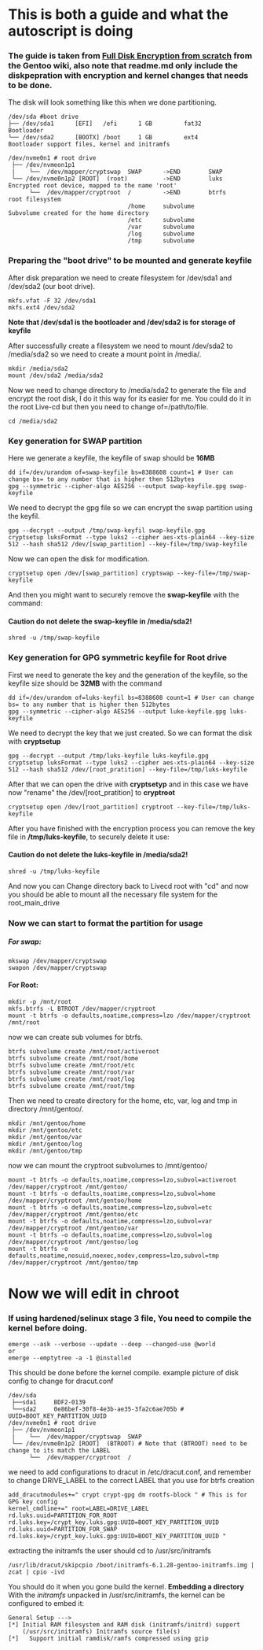 # This is both a guide and what the autoscript is doing
### The guide is taken from [Full Disk Encryption from scratch](https://wiki.gentoo.org/wiki/Full_Disk_Encryption_From_Scratch) from the Gentoo wiki, also note that readme.md only include the diskpepration with encryption and kernel changes that needs to be done.

The disk will look something like this when we done partitioning.
```
/dev/sda #boot drive
├── /dev/sda1      [EFI]   /efi      1 GB         fat32       Bootloader
└── /dev/sda2      [BOOTX] /boot     1 GB         ext4        Bootloader support files, kernel and initramfs

/dev/nvme0n1 # root drive
 ├── /dev/nvmeon1p1
 |    └──  /dev/mapper/cryptswap  SWAP      ->END        SWAP
 └── /dev/nvme0n1p2 [ROOT]  (root)          ->END        luks        Encrypted root device, mapped to the name 'root'
      └──  /dev/mapper/cryptroot  /         ->END        btrfs       root filesystem
                                  /home     subvolume                Subvolume created for the home directory
                                  /etc      subvolume
                                  /var      subvolume
                                  /log      subvolume
                                  /tmp      subvolume
```
### Preparing the "boot drive" to be mounted and generate keyfile
After disk preparation we need to create filesystem for /dev/sda1 and /dev/sda2 (our boot drive).
```
mkfs.vfat -F 32 /dev/sda1
mkfs.ext4 /dev/sda2
```
**Note that /dev/sda1 is the bootloader and /dev/sda2 is for storage of keyfile**

After successfully create a filesystem we need to mount /dev/sda2 to /media/sda2 so we need to create a mount point in /media/.
```
mkdir /media/sda2
mount /dev/sda2 /media/sda2
```

Now we need to change directory to /media/sda2 to generate the file and encrypt the root disk, I do it this way for its easier for me. You could do it in the root Live-cd but then you need to change of=/path/to/file.
```
cd /media/sda2
```

### Key generation for SWAP partition
Here we generate a keyfile, the keyfile of swap should be **16MB**
```
dd if=/dev/urandom of=swap-keyfile bs=8388608 count=1 # User can change bs= to any number that is higher then 512bytes
gpg --symmetric --cipher-algo AES256 --output swap-keyfile.gpg swap-keyfile
```

We need to decrypt the gpg file so we can encrypt the swap partition using the keyfil.
```
gpg --decrypt --output /tmp/swap-keyfil swap-keyfile.gpg
cryptsetup luksFormat --type luks2 --cipher aes-xts-plain64 --key-size 512 --hash sha512 /dev/[swap_partition] --key-file=/tmp/swap-keyfile 
```

Now we can open the disk for modification.
```
cryptsetup open /dev/[swap_partition] cryptswap --key-file=/tmp/swap-keyfile
```
And then you might want to securely remove the **swap-keyfile** with the command:
#### Caution do not delete the swap-keyfile in /media/sda2!
```
shred -u /tmp/swap-keyfile
```

### Key generation for GPG symmetric keyfile for Root drive
First we need to generate the key and the generation of the keyfile, so the keyfile size should be **32MB** with the command
```
dd if=/dev/urandom of=luks-keyfil bs=8388608 count=1 # User can change bs= to any number that is higher then 512bytes
gpg --symmetric --cipher-algo AES256 --output luke-keyfile.gpg luks-keyfile
```

We need to decrypt the key that we just created. So we can format the disk with **cryptsetup**
```
gpg --decrypt --output /tmp/luks-keyfile luks-keyfile.gpg
cryptsetup luksFormat --type luks2 --cipher aes-xts-plain64 --key-size 512 --hash sha512 /dev/[root_pratition] --key-file=/tmp/luks-keyfile
```

After that we can open the drive with **cryptsetyp** and in this case we have now "rename" the /dev/[root_pratition] to **cryptroot**
```
cryptsetup open /dev/[root_partition] cryptroot --key-file=/tmp/luks-keyfile
```

After you have finished with the encryption process you can remove the key file in **/tmp/luks-keyfile**, to securely delete it use:
#### Caution do not delete the luks-keyfile in /media/sda2!
```
shred -u /tmp/luks-keyfile
```

And now you can Change directory back to Livecd root with "cd" and now you should be able to mount all the necessary file system for the root_main_drive

### Now we can start to format the partition for usage

##### For swap:
```
mkswap /dev/mapper/cryptswap
swapon /dev/mapper/cryptswap
```
#### For Root:
```
mkdir -p /mnt/root
mkfs.btrfs -L BTROOT /dev/mapper/cryptroot
mount -t btrfs -o defaults,noatime,compress=lzo /dev/mapper/cryptroot /mnt/root
```
now we can create sub volumes for btrfs.
```
btrfs subvolume create /mnt/root/activeroot
btrfs subvolume create /mnt/root/home
btrfs subvolume create /mnt/root/etc
btrfs subvolume create /mnt/root/var
btrfs subvolume create /mnt/root/log
btrfs subvolume create /mnt/root/tmp
```
Then we need to create directory for the home, etc, var, log and tmp in directory /mnt/gentoo/.
```
mkdir /mnt/gentoo/home
mkdir /mnt/gentoo/etc
mkdir /mnt/gentoo/var
mkdir /mnt/gentoo/log
mkdir /mnt/gentoo/tmp
```
now we can mount the cryptroot subvolumes to /mnt/gentoo/
```
mount -t btrfs -o defaults,noatime,compress=lzo,subvol=activeroot /dev/mapper/cryptroot /mnt/gentoo/
mount -t btrfs -o defaults,noatime,compress=lzo,subvol=home /dev/mapper/cryptroot /mnt/gentoo/home
mount -t btrfs -o defaults,noatime,compress=lzo,subvol=etc /dev/mapper/cryptroot /mnt/gentoo/etc
mount -t btrfs -o defaults,noatime,compress=lzo,subvol=var /dev/mapper/cryptroot /mnt/gentoo/var
mount -t btrfs -o defaults,noatime,compress=lzo,subvol=log /dev/mapper/cryptroot /mnt/gentoo/log
mount -t btrfs -o defaults,noatime,nosuid,noexec,nodev,compress=lzo,subvol=tmp /dev/mapper/cryptroot /mnt/gentoo/tmp
```

# Now we will edit in chroot

### If using hardened/selinux stage 3 file, You need to compile the kernel before doing.
```
emerge --ask --verbose --update --deep --changed-use @world
or
emerge --emptytree -a -1 @installed
```

This should be done before the kernel compile.
example picture of disk config to change for dracut.conf
```
/dev/sda
 ├──sda1     BDF2-0139
 └──sda2     0e86bef-30f8-4e3b-ae35-3fa2c6ae705b # UUID=BOOT_KEY_PARTITION_UUID
/dev/nvme0n1 # root drive
 ├── /dev/nvmeon1p1
 |    └──  /dev/mapper/cryptswap  SWAP      
 └── /dev/nvme0n1p2 [ROOT]  (BTROOT) # Note that (BTROOT) need to be change to its match the LABEL
      └──  /dev/mapper/cryptroot  /
```
we need to add configurations to dracut in /etc/dracut.conf, and remember to change DRIVE_LABEL to the correct LABEL that you use for btrfs creation
```
add_dracutmodules+=" crypt crypt-gpg dm rootfs-block " # This is for GPG key config
kernel_cmdline+=" root=LABEL=DRIVE_LABEL rd.luks.uuid=PARTITION_FOR_ROOT rd.luks.key=/crypt_key.luks.gpg:UUID=BOOT_KEY_PARTITION_UUID rd.luks.uuid=PARTITION_FOR_SWAP rd.luks.key=/crypt_key.luks.gpg:UUID=BOOT_KEY_PARTITION_UUID "
```

extracting the initramfs the user should cd to /usr/src/initramfs
```
/usr/lib/dracut/skipcpio /boot/initramfs-6.1.28-gentoo-initramfs.img | zcat | cpio -ivd
```

You should do it when you gone build the kernel.
**Embedding a directory**
With the _initramfs_ unpacked in /usr/src/initramfs, the kernel can be configured to embed it:
```
General Setup --->
[*] Initial RAM filesystem and RAM disk (initramfs/initrd) support
    (/usr/src/initramfs) Initramfs source file(s)
[*]   Support initial ramdisk/ramfs compressed using gzip
```
